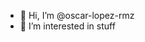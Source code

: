 - 👋 Hi, I’m @oscar-lopez-rmz
- 👀 I’m interested in stuff

<!---
oscar-lopez-rmz/oscar-lopez-rmz is a ✨ special ✨ repository because its `README.md` (this file) appears on your GitHub profile.
You can click the Preview link to take a look at your changes.
--->

